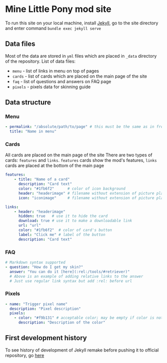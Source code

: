 # Mine Little Pony mod site

To run this site on your local machine, install [Jekyll](https://jekyllrb.com), go to the site directory and enter command `bundle exec jekyll serve`

## Data files
Most of the data are stored in `yml` files which are placed in `_data` directory of the repository.
List of data files:
- `menu` - list of links in menu on top of pages
- `cards` - list of cards which are placed on the main page of the site
- `faq` - list of questions and answers on FAQ page
- `pixels` - pixels data for skinning guide

## Data structure
### Menu
```yaml
- permalink: "/absolute/path/to/page" # this must be the same as in front matter of page
  title: "Name in menu"
```

### Cards
All cards are placed on the main page of the site
There are two types of cards: `features` and `links`. `features` cards show the mod's features, `links` cards are placed at the bottom of the main page
```yaml
features:
    - title: "Name of a card"
      description: "Card text"
      color: "#1fb6f2"      # color of icon background
      header: "headerimage" # filename without extension of picture placed in /assets/home/*.png
      icon: "iconimage"     # filename without extension of picture placed in /assets/home/*.png

links:
    - header: "headerimage"
      hidden: true   # use it to hide the card
      download: true # use it to make a downloadable link
      url: "url"
      color: "#1fb6f2"  # color of card's button
      label: "Click me" # label of the button
      description: "Card text"
```

### FAQ
```yaml
# Markdown syntax supported
- question: "How do I get my skin?"
  answer: "You can do it [here](:rel:/tools/#retriever)"
  # Above is an example of adding relative links to the answer
  # Just use regular link syntax but add :rel: before url
```

### Pixels
```yaml
- name: "Trigger pixel name"
  description: "Pixel description"
  pixels:
    - color: "#f9b131" # acceptable color; may be empty if color is not required
      description: "Description of the color"
```

## First development history
To see history of development of Jekyll remake before pushing it to official repository, go [here](https://github.com/niteru/MineLPSite)
